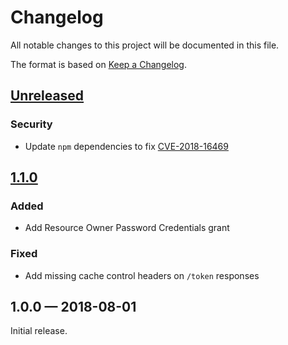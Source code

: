 # Changelog

All notable changes to this project will be documented in this file.

The format is based on [Keep a Changelog](http://keepachangelog.com/en/1.0.0/).

## [Unreleased](https://github.com/axa-group/oauth2-mock-server/compare/v1.1.0...HEAD)

### Security

- Update `npm` dependencies to fix [CVE-2018-16469](https://nvd.nist.gov/vuln/detail/CVE-2018-16469)

## [1.1.0](https://github.com/axa-group/oauth2-mock-server/compare/v1.0.0...v1.1.0)

### Added

- Add Resource Owner Password Credentials grant

### Fixed

- Add missing cache control headers on `/token` responses

## 1.0.0 — 2018-08-01

Initial release.
